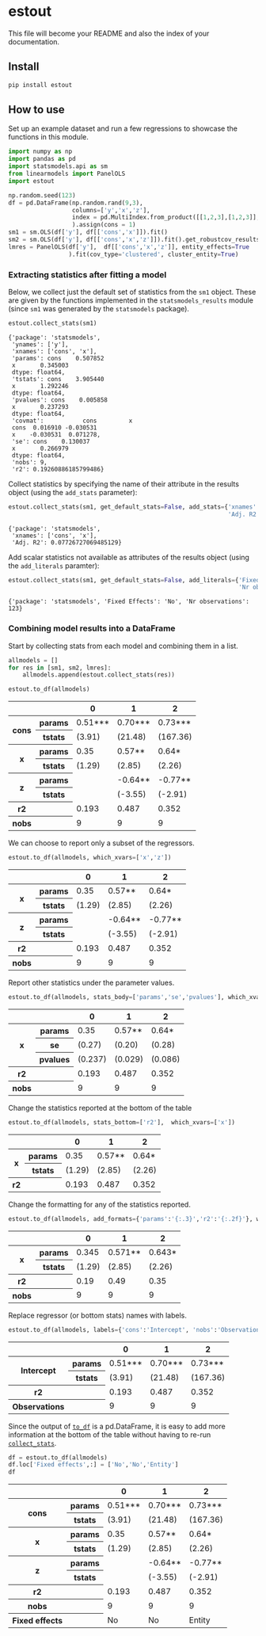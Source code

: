 # estout

<!-- WARNING: THIS FILE WAS AUTOGENERATED! DO NOT EDIT! -->

This file will become your README and also the index of your
documentation.

## Install

``` sh
pip install estout
```

## How to use

Set up an example dataset and run a few regressions to showcase the
functions in this module.

``` python
import numpy as np
import pandas as pd
import statsmodels.api as sm
from linearmodels import PanelOLS
import estout
```

``` python
np.random.seed(123)
df = pd.DataFrame(np.random.rand(9,3), 
                  columns=['y','x','z'],
                  index = pd.MultiIndex.from_product([[1,2,3],[1,2,3]], names=['firmid','time'])
                  ).assign(cons = 1)
sm1 = sm.OLS(df['y'], df[['cons','x']]).fit()
sm2 = sm.OLS(df['y'], df[['cons','x','z']]).fit().get_robustcov_results(cov_type='HAC', maxlags=2)
lmres = PanelOLS(df['y'],  df[['cons','x','z']], entity_effects=True
                 ).fit(cov_type='clustered', cluster_entity=True)
```

### Extracting statistics after fitting a model

Below, we collect just the default set of statistics from the `sm1`
object. These are given by the functions implemented in the
`statsmodels_results` module (since `sm1` was generated by the
`statsmodels` package).

``` python
estout.collect_stats(sm1)
```

    {'package': 'statsmodels',
     'ynames': ['y'],
     'xnames': ['cons', 'x'],
     'params': cons    0.507852
     x       0.345003
     dtype: float64,
     'tstats': cons    3.905440
     x       1.292246
     dtype: float64,
     'pvalues': cons    0.005858
     x       0.237293
     dtype: float64,
     'covmat':           cons         x
     cons  0.016910 -0.030531
     x    -0.030531  0.071278,
     'se': cons    0.130037
     x       0.266979
     dtype: float64,
     'nobs': 9,
     'r2': 0.19260886185799486}

Collect statistics by specifying the name of their attribute in the
results object (using the `add_stats` parameter):

``` python
estout.collect_stats(sm1, get_default_stats=False, add_stats={'xnames': 'model.exog_names',
                                                              'Adj. R2': 'rsquared_adj'})
```

    {'package': 'statsmodels',
     'xnames': ['cons', 'x'],
     'Adj. R2': 0.07726727069485129}

Add scalar statistics not available as attributes of the results object
(using the `add_literals` paramter):

``` python
estout.collect_stats(sm1, get_default_stats=False, add_literals={'Fixed Effects': 'No', 
                                                                 'Nr observations': 123})
```

    {'package': 'statsmodels', 'Fixed Effects': 'No', 'Nr observations': 123}

### Combining model results into a DataFrame

Start by collecting stats from each model and combining them in a list.

``` python
allmodels = []
for res in [sm1, sm2, lmres]:
    allmodels.append(estout.collect_stats(res))
```

``` python
estout.to_df(allmodels)
```

<style type="text/css">
</style>
<table id="T_878c1" data-quarto-disable-processing="true">
  <thead>
    <tr>
      <th class="blank" >&nbsp;</th>
      <th class="blank level0" >&nbsp;</th>
      <th id="T_878c1_level0_col0" class="col_heading level0 col0" >0</th>
      <th id="T_878c1_level0_col1" class="col_heading level0 col1" >1</th>
      <th id="T_878c1_level0_col2" class="col_heading level0 col2" >2</th>
    </tr>
  </thead>
  <tbody>
    <tr>
      <th id="T_878c1_level0_row0" class="row_heading level0 row0" rowspan="2">cons</th>
      <th id="T_878c1_level1_row0" class="row_heading level1 row0" >params</th>
      <td id="T_878c1_row0_col0" class="data row0 col0" >0.51***</td>
      <td id="T_878c1_row0_col1" class="data row0 col1" >0.70***</td>
      <td id="T_878c1_row0_col2" class="data row0 col2" >0.73***</td>
    </tr>
    <tr>
      <th id="T_878c1_level1_row1" class="row_heading level1 row1" >tstats</th>
      <td id="T_878c1_row1_col0" class="data row1 col0" >(3.91)</td>
      <td id="T_878c1_row1_col1" class="data row1 col1" >(21.48)</td>
      <td id="T_878c1_row1_col2" class="data row1 col2" >(167.36)</td>
    </tr>
    <tr>
      <th id="T_878c1_level0_row2" class="row_heading level0 row2" rowspan="2">x</th>
      <th id="T_878c1_level1_row2" class="row_heading level1 row2" >params</th>
      <td id="T_878c1_row2_col0" class="data row2 col0" >0.35</td>
      <td id="T_878c1_row2_col1" class="data row2 col1" >0.57**</td>
      <td id="T_878c1_row2_col2" class="data row2 col2" >0.64*</td>
    </tr>
    <tr>
      <th id="T_878c1_level1_row3" class="row_heading level1 row3" >tstats</th>
      <td id="T_878c1_row3_col0" class="data row3 col0" >(1.29)</td>
      <td id="T_878c1_row3_col1" class="data row3 col1" >(2.85)</td>
      <td id="T_878c1_row3_col2" class="data row3 col2" >(2.26)</td>
    </tr>
    <tr>
      <th id="T_878c1_level0_row4" class="row_heading level0 row4" rowspan="2">z</th>
      <th id="T_878c1_level1_row4" class="row_heading level1 row4" >params</th>
      <td id="T_878c1_row4_col0" class="data row4 col0" ></td>
      <td id="T_878c1_row4_col1" class="data row4 col1" >-0.64**</td>
      <td id="T_878c1_row4_col2" class="data row4 col2" >-0.77**</td>
    </tr>
    <tr>
      <th id="T_878c1_level1_row5" class="row_heading level1 row5" >tstats</th>
      <td id="T_878c1_row5_col0" class="data row5 col0" ></td>
      <td id="T_878c1_row5_col1" class="data row5 col1" >(-3.55)</td>
      <td id="T_878c1_row5_col2" class="data row5 col2" >(-2.91)</td>
    </tr>
    <tr>
      <th id="T_878c1_level0_row6" class="row_heading level0 row6" >r2</th>
      <th id="T_878c1_level1_row6" class="row_heading level1 row6" ></th>
      <td id="T_878c1_row6_col0" class="data row6 col0" >0.193</td>
      <td id="T_878c1_row6_col1" class="data row6 col1" >0.487</td>
      <td id="T_878c1_row6_col2" class="data row6 col2" >0.352</td>
    </tr>
    <tr>
      <th id="T_878c1_level0_row7" class="row_heading level0 row7" >nobs</th>
      <th id="T_878c1_level1_row7" class="row_heading level1 row7" ></th>
      <td id="T_878c1_row7_col0" class="data row7 col0" >9</td>
      <td id="T_878c1_row7_col1" class="data row7 col1" >9</td>
      <td id="T_878c1_row7_col2" class="data row7 col2" >9</td>
    </tr>
  </tbody>
</table>

We can choose to report only a subset of the regressors.

``` python
estout.to_df(allmodels, which_xvars=['x','z'])
```

<style type="text/css">
</style>
<table id="T_14722" data-quarto-disable-processing="true">
  <thead>
    <tr>
      <th class="blank" >&nbsp;</th>
      <th class="blank level0" >&nbsp;</th>
      <th id="T_14722_level0_col0" class="col_heading level0 col0" >0</th>
      <th id="T_14722_level0_col1" class="col_heading level0 col1" >1</th>
      <th id="T_14722_level0_col2" class="col_heading level0 col2" >2</th>
    </tr>
  </thead>
  <tbody>
    <tr>
      <th id="T_14722_level0_row0" class="row_heading level0 row0" rowspan="2">x</th>
      <th id="T_14722_level1_row0" class="row_heading level1 row0" >params</th>
      <td id="T_14722_row0_col0" class="data row0 col0" >0.35</td>
      <td id="T_14722_row0_col1" class="data row0 col1" >0.57**</td>
      <td id="T_14722_row0_col2" class="data row0 col2" >0.64*</td>
    </tr>
    <tr>
      <th id="T_14722_level1_row1" class="row_heading level1 row1" >tstats</th>
      <td id="T_14722_row1_col0" class="data row1 col0" >(1.29)</td>
      <td id="T_14722_row1_col1" class="data row1 col1" >(2.85)</td>
      <td id="T_14722_row1_col2" class="data row1 col2" >(2.26)</td>
    </tr>
    <tr>
      <th id="T_14722_level0_row2" class="row_heading level0 row2" rowspan="2">z</th>
      <th id="T_14722_level1_row2" class="row_heading level1 row2" >params</th>
      <td id="T_14722_row2_col0" class="data row2 col0" ></td>
      <td id="T_14722_row2_col1" class="data row2 col1" >-0.64**</td>
      <td id="T_14722_row2_col2" class="data row2 col2" >-0.77**</td>
    </tr>
    <tr>
      <th id="T_14722_level1_row3" class="row_heading level1 row3" >tstats</th>
      <td id="T_14722_row3_col0" class="data row3 col0" ></td>
      <td id="T_14722_row3_col1" class="data row3 col1" >(-3.55)</td>
      <td id="T_14722_row3_col2" class="data row3 col2" >(-2.91)</td>
    </tr>
    <tr>
      <th id="T_14722_level0_row4" class="row_heading level0 row4" >r2</th>
      <th id="T_14722_level1_row4" class="row_heading level1 row4" ></th>
      <td id="T_14722_row4_col0" class="data row4 col0" >0.193</td>
      <td id="T_14722_row4_col1" class="data row4 col1" >0.487</td>
      <td id="T_14722_row4_col2" class="data row4 col2" >0.352</td>
    </tr>
    <tr>
      <th id="T_14722_level0_row5" class="row_heading level0 row5" >nobs</th>
      <th id="T_14722_level1_row5" class="row_heading level1 row5" ></th>
      <td id="T_14722_row5_col0" class="data row5 col0" >9</td>
      <td id="T_14722_row5_col1" class="data row5 col1" >9</td>
      <td id="T_14722_row5_col2" class="data row5 col2" >9</td>
    </tr>
  </tbody>
</table>

Report other statistics under the parameter values.

``` python
estout.to_df(allmodels, stats_body=['params','se','pvalues'], which_xvars=['x'])
```

<style type="text/css">
</style>
<table id="T_086e9" data-quarto-disable-processing="true">
  <thead>
    <tr>
      <th class="blank" >&nbsp;</th>
      <th class="blank level0" >&nbsp;</th>
      <th id="T_086e9_level0_col0" class="col_heading level0 col0" >0</th>
      <th id="T_086e9_level0_col1" class="col_heading level0 col1" >1</th>
      <th id="T_086e9_level0_col2" class="col_heading level0 col2" >2</th>
    </tr>
  </thead>
  <tbody>
    <tr>
      <th id="T_086e9_level0_row0" class="row_heading level0 row0" rowspan="3">x</th>
      <th id="T_086e9_level1_row0" class="row_heading level1 row0" >params</th>
      <td id="T_086e9_row0_col0" class="data row0 col0" >0.35</td>
      <td id="T_086e9_row0_col1" class="data row0 col1" >0.57**</td>
      <td id="T_086e9_row0_col2" class="data row0 col2" >0.64*</td>
    </tr>
    <tr>
      <th id="T_086e9_level1_row1" class="row_heading level1 row1" >se</th>
      <td id="T_086e9_row1_col0" class="data row1 col0" >(0.27)</td>
      <td id="T_086e9_row1_col1" class="data row1 col1" >(0.20)</td>
      <td id="T_086e9_row1_col2" class="data row1 col2" >(0.28)</td>
    </tr>
    <tr>
      <th id="T_086e9_level1_row2" class="row_heading level1 row2" >pvalues</th>
      <td id="T_086e9_row2_col0" class="data row2 col0" >(0.237)</td>
      <td id="T_086e9_row2_col1" class="data row2 col1" >(0.029)</td>
      <td id="T_086e9_row2_col2" class="data row2 col2" >(0.086)</td>
    </tr>
    <tr>
      <th id="T_086e9_level0_row3" class="row_heading level0 row3" >r2</th>
      <th id="T_086e9_level1_row3" class="row_heading level1 row3" ></th>
      <td id="T_086e9_row3_col0" class="data row3 col0" >0.193</td>
      <td id="T_086e9_row3_col1" class="data row3 col1" >0.487</td>
      <td id="T_086e9_row3_col2" class="data row3 col2" >0.352</td>
    </tr>
    <tr>
      <th id="T_086e9_level0_row4" class="row_heading level0 row4" >nobs</th>
      <th id="T_086e9_level1_row4" class="row_heading level1 row4" ></th>
      <td id="T_086e9_row4_col0" class="data row4 col0" >9</td>
      <td id="T_086e9_row4_col1" class="data row4 col1" >9</td>
      <td id="T_086e9_row4_col2" class="data row4 col2" >9</td>
    </tr>
  </tbody>
</table>

Change the statistics reported at the bottom of the table

``` python
estout.to_df(allmodels, stats_bottom=['r2'],  which_xvars=['x'])
```

<style type="text/css">
</style>
<table id="T_5c951" data-quarto-disable-processing="true">
  <thead>
    <tr>
      <th class="blank" >&nbsp;</th>
      <th class="blank level0" >&nbsp;</th>
      <th id="T_5c951_level0_col0" class="col_heading level0 col0" >0</th>
      <th id="T_5c951_level0_col1" class="col_heading level0 col1" >1</th>
      <th id="T_5c951_level0_col2" class="col_heading level0 col2" >2</th>
    </tr>
  </thead>
  <tbody>
    <tr>
      <th id="T_5c951_level0_row0" class="row_heading level0 row0" rowspan="2">x</th>
      <th id="T_5c951_level1_row0" class="row_heading level1 row0" >params</th>
      <td id="T_5c951_row0_col0" class="data row0 col0" >0.35</td>
      <td id="T_5c951_row0_col1" class="data row0 col1" >0.57**</td>
      <td id="T_5c951_row0_col2" class="data row0 col2" >0.64*</td>
    </tr>
    <tr>
      <th id="T_5c951_level1_row1" class="row_heading level1 row1" >tstats</th>
      <td id="T_5c951_row1_col0" class="data row1 col0" >(1.29)</td>
      <td id="T_5c951_row1_col1" class="data row1 col1" >(2.85)</td>
      <td id="T_5c951_row1_col2" class="data row1 col2" >(2.26)</td>
    </tr>
    <tr>
      <th id="T_5c951_level0_row2" class="row_heading level0 row2" >r2</th>
      <th id="T_5c951_level1_row2" class="row_heading level1 row2" ></th>
      <td id="T_5c951_row2_col0" class="data row2 col0" >0.193</td>
      <td id="T_5c951_row2_col1" class="data row2 col1" >0.487</td>
      <td id="T_5c951_row2_col2" class="data row2 col2" >0.352</td>
    </tr>
  </tbody>
</table>

Change the formatting for any of the statistics reported.

``` python
estout.to_df(allmodels, add_formats={'params':'{:.3}','r2':'{:.2f}'}, which_xvars=['x'])
```

<style type="text/css">
</style>
<table id="T_a67a8" data-quarto-disable-processing="true">
  <thead>
    <tr>
      <th class="blank" >&nbsp;</th>
      <th class="blank level0" >&nbsp;</th>
      <th id="T_a67a8_level0_col0" class="col_heading level0 col0" >0</th>
      <th id="T_a67a8_level0_col1" class="col_heading level0 col1" >1</th>
      <th id="T_a67a8_level0_col2" class="col_heading level0 col2" >2</th>
    </tr>
  </thead>
  <tbody>
    <tr>
      <th id="T_a67a8_level0_row0" class="row_heading level0 row0" rowspan="2">x</th>
      <th id="T_a67a8_level1_row0" class="row_heading level1 row0" >params</th>
      <td id="T_a67a8_row0_col0" class="data row0 col0" >0.345</td>
      <td id="T_a67a8_row0_col1" class="data row0 col1" >0.571**</td>
      <td id="T_a67a8_row0_col2" class="data row0 col2" >0.643*</td>
    </tr>
    <tr>
      <th id="T_a67a8_level1_row1" class="row_heading level1 row1" >tstats</th>
      <td id="T_a67a8_row1_col0" class="data row1 col0" >(1.29)</td>
      <td id="T_a67a8_row1_col1" class="data row1 col1" >(2.85)</td>
      <td id="T_a67a8_row1_col2" class="data row1 col2" >(2.26)</td>
    </tr>
    <tr>
      <th id="T_a67a8_level0_row2" class="row_heading level0 row2" >r2</th>
      <th id="T_a67a8_level1_row2" class="row_heading level1 row2" ></th>
      <td id="T_a67a8_row2_col0" class="data row2 col0" >0.19</td>
      <td id="T_a67a8_row2_col1" class="data row2 col1" >0.49</td>
      <td id="T_a67a8_row2_col2" class="data row2 col2" >0.35</td>
    </tr>
    <tr>
      <th id="T_a67a8_level0_row3" class="row_heading level0 row3" >nobs</th>
      <th id="T_a67a8_level1_row3" class="row_heading level1 row3" ></th>
      <td id="T_a67a8_row3_col0" class="data row3 col0" >9</td>
      <td id="T_a67a8_row3_col1" class="data row3 col1" >9</td>
      <td id="T_a67a8_row3_col2" class="data row3 col2" >9</td>
    </tr>
  </tbody>
</table>

Replace regressor (or bottom stats) names with labels.

``` python
estout.to_df(allmodels, labels={'cons':'Intercept', 'nobs':'Observations'}, which_xvars=['cons'])
```

<style type="text/css">
</style>
<table id="T_dcf93" data-quarto-disable-processing="true">
  <thead>
    <tr>
      <th class="blank" >&nbsp;</th>
      <th class="blank level0" >&nbsp;</th>
      <th id="T_dcf93_level0_col0" class="col_heading level0 col0" >0</th>
      <th id="T_dcf93_level0_col1" class="col_heading level0 col1" >1</th>
      <th id="T_dcf93_level0_col2" class="col_heading level0 col2" >2</th>
    </tr>
  </thead>
  <tbody>
    <tr>
      <th id="T_dcf93_level0_row0" class="row_heading level0 row0" rowspan="2">Intercept</th>
      <th id="T_dcf93_level1_row0" class="row_heading level1 row0" >params</th>
      <td id="T_dcf93_row0_col0" class="data row0 col0" >0.51***</td>
      <td id="T_dcf93_row0_col1" class="data row0 col1" >0.70***</td>
      <td id="T_dcf93_row0_col2" class="data row0 col2" >0.73***</td>
    </tr>
    <tr>
      <th id="T_dcf93_level1_row1" class="row_heading level1 row1" >tstats</th>
      <td id="T_dcf93_row1_col0" class="data row1 col0" >(3.91)</td>
      <td id="T_dcf93_row1_col1" class="data row1 col1" >(21.48)</td>
      <td id="T_dcf93_row1_col2" class="data row1 col2" >(167.36)</td>
    </tr>
    <tr>
      <th id="T_dcf93_level0_row2" class="row_heading level0 row2" >r2</th>
      <th id="T_dcf93_level1_row2" class="row_heading level1 row2" ></th>
      <td id="T_dcf93_row2_col0" class="data row2 col0" >0.193</td>
      <td id="T_dcf93_row2_col1" class="data row2 col1" >0.487</td>
      <td id="T_dcf93_row2_col2" class="data row2 col2" >0.352</td>
    </tr>
    <tr>
      <th id="T_dcf93_level0_row3" class="row_heading level0 row3" >Observations</th>
      <th id="T_dcf93_level1_row3" class="row_heading level1 row3" ></th>
      <td id="T_dcf93_row3_col0" class="data row3 col0" >9</td>
      <td id="T_dcf93_row3_col1" class="data row3 col1" >9</td>
      <td id="T_dcf93_row3_col2" class="data row3 col2" >9</td>
    </tr>
  </tbody>
</table>

Since the output of
[`to_df`](https://ionmihai.github.io/estout/core.html#to_df) is a
pd.DataFrame, it is easy to add more information at the bottom of the
table without having to re-run
[`collect_stats`](https://ionmihai.github.io/estout/core.html#collect_stats).

``` python
df = estout.to_df(allmodels)
df.loc['Fixed effects',:] = ['No','No','Entity']
df
```

<style type="text/css">
</style>
<table id="T_870de" data-quarto-disable-processing="true">
  <thead>
    <tr>
      <th class="blank" >&nbsp;</th>
      <th class="blank level0" >&nbsp;</th>
      <th id="T_870de_level0_col0" class="col_heading level0 col0" >0</th>
      <th id="T_870de_level0_col1" class="col_heading level0 col1" >1</th>
      <th id="T_870de_level0_col2" class="col_heading level0 col2" >2</th>
    </tr>
  </thead>
  <tbody>
    <tr>
      <th id="T_870de_level0_row0" class="row_heading level0 row0" rowspan="2">cons</th>
      <th id="T_870de_level1_row0" class="row_heading level1 row0" >params</th>
      <td id="T_870de_row0_col0" class="data row0 col0" >0.51***</td>
      <td id="T_870de_row0_col1" class="data row0 col1" >0.70***</td>
      <td id="T_870de_row0_col2" class="data row0 col2" >0.73***</td>
    </tr>
    <tr>
      <th id="T_870de_level1_row1" class="row_heading level1 row1" >tstats</th>
      <td id="T_870de_row1_col0" class="data row1 col0" >(3.91)</td>
      <td id="T_870de_row1_col1" class="data row1 col1" >(21.48)</td>
      <td id="T_870de_row1_col2" class="data row1 col2" >(167.36)</td>
    </tr>
    <tr>
      <th id="T_870de_level0_row2" class="row_heading level0 row2" rowspan="2">x</th>
      <th id="T_870de_level1_row2" class="row_heading level1 row2" >params</th>
      <td id="T_870de_row2_col0" class="data row2 col0" >0.35</td>
      <td id="T_870de_row2_col1" class="data row2 col1" >0.57**</td>
      <td id="T_870de_row2_col2" class="data row2 col2" >0.64*</td>
    </tr>
    <tr>
      <th id="T_870de_level1_row3" class="row_heading level1 row3" >tstats</th>
      <td id="T_870de_row3_col0" class="data row3 col0" >(1.29)</td>
      <td id="T_870de_row3_col1" class="data row3 col1" >(2.85)</td>
      <td id="T_870de_row3_col2" class="data row3 col2" >(2.26)</td>
    </tr>
    <tr>
      <th id="T_870de_level0_row4" class="row_heading level0 row4" rowspan="2">z</th>
      <th id="T_870de_level1_row4" class="row_heading level1 row4" >params</th>
      <td id="T_870de_row4_col0" class="data row4 col0" ></td>
      <td id="T_870de_row4_col1" class="data row4 col1" >-0.64**</td>
      <td id="T_870de_row4_col2" class="data row4 col2" >-0.77**</td>
    </tr>
    <tr>
      <th id="T_870de_level1_row5" class="row_heading level1 row5" >tstats</th>
      <td id="T_870de_row5_col0" class="data row5 col0" ></td>
      <td id="T_870de_row5_col1" class="data row5 col1" >(-3.55)</td>
      <td id="T_870de_row5_col2" class="data row5 col2" >(-2.91)</td>
    </tr>
    <tr>
      <th id="T_870de_level0_row6" class="row_heading level0 row6" >r2</th>
      <th id="T_870de_level1_row6" class="row_heading level1 row6" ></th>
      <td id="T_870de_row6_col0" class="data row6 col0" >0.193</td>
      <td id="T_870de_row6_col1" class="data row6 col1" >0.487</td>
      <td id="T_870de_row6_col2" class="data row6 col2" >0.352</td>
    </tr>
    <tr>
      <th id="T_870de_level0_row7" class="row_heading level0 row7" >nobs</th>
      <th id="T_870de_level1_row7" class="row_heading level1 row7" ></th>
      <td id="T_870de_row7_col0" class="data row7 col0" >9</td>
      <td id="T_870de_row7_col1" class="data row7 col1" >9</td>
      <td id="T_870de_row7_col2" class="data row7 col2" >9</td>
    </tr>
    <tr>
      <th id="T_870de_level0_row8" class="row_heading level0 row8" >Fixed effects</th>
      <th id="T_870de_level1_row8" class="row_heading level1 row8" ></th>
      <td id="T_870de_row8_col0" class="data row8 col0" >No</td>
      <td id="T_870de_row8_col1" class="data row8 col1" >No</td>
      <td id="T_870de_row8_col2" class="data row8 col2" >Entity</td>
    </tr>
  </tbody>
</table>
